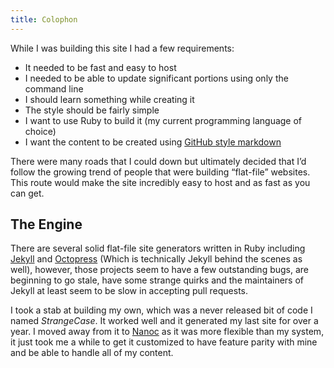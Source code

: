 ```yaml
---
title: Colophon
---
```


While I was building this site I had a few requirements:

* It needed to be fast and easy to host
* I needed to be able to update significant portions using only the command
  line
* I should learn something while creating it
* The style should be fairly simple
* I want to use Ruby to build it (my current programming language of choice)
* I want the content to be created using [GitHub style markdown][1]

There were many roads that I could down but ultimately decided that I’d follow
the growing trend of people that were building “flat-file” websites. This route
would make the site incredibly easy to host and as fast as you can get.

## The Engine

There are several solid flat-file site generators written in Ruby including
[Jekyll][2] and [Octopress][3] (Which is technically Jekyll behind the scenes
as well), however, those projects seem to have a few outstanding bugs, are
beginning to go stale, have some strange quirks and the maintainers of Jekyll
at least seem to be slow in accepting pull requests.

I took a stab at building my own, which was a never released bit of code I
named *StrangeCase*. It worked well and it generated my last site for over a
year. I moved away from it to [Nanoc][4] as it was more flexible than my
system, it just took me a while to get it customized to have feature parity
with mine and be able to handle all of my content.

[1]: https://github.com/adam-p/markdown-here/wiki/Markdown-Cheatsheet
[2]: https://github.com/mojombo/jekyll
[3]: http://octopress.org/
[4]: http://nanoc.ws/

